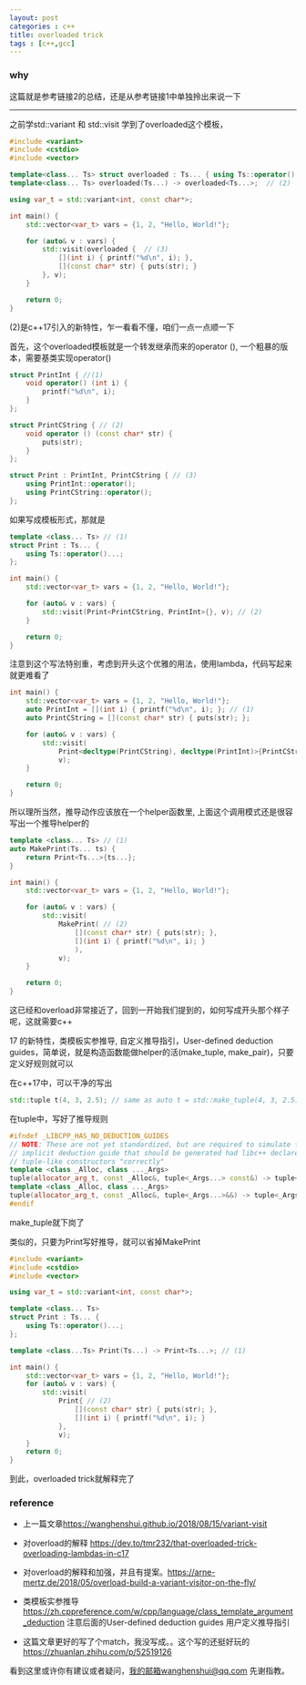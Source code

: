 ```yaml
---
layout: post
categories : c++
title: overloaded trick
tags : [c++,gcc]
---
```

  

### why

这篇就是参考链接2的总结，还是从参考链接1中单独拎出来说一下

---



之前学std::variant 和 std::visit   学到了overloaded这个模板，

```c++
#include <variant>
#include <cstdio>
#include <vector>

template<class... Ts> struct overloaded : Ts... { using Ts::operator()...; }; // (1)
template<class... Ts> overloaded(Ts...) -> overloaded<Ts...>;  // (2)

using var_t = std::variant<int, const char*>;

int main() {
    std::vector<var_t> vars = {1, 2, "Hello, World!"};

    for (auto& v : vars) {
        std::visit(overloaded {  // (3)
            [](int i) { printf("%d\n", i); },
            [](const char* str) { puts(str); }
        }, v);
    }

    return 0;
}
```

(2)是c++17引入的新特性，乍一看看不懂，咱们一点一点顺一下



首先，这个overloaded模板就是一个转发继承而来的operator (),  一个粗暴的版本，需要基类实现operator()

```c++
struct PrintInt { //(1)
    void operator() (int i) {
        printf("%d\n", i);
    }
};

struct PrintCString { // (2)
    void operator () (const char* str) {
        puts(str);
    }
};

struct Print : PrintInt, PrintCString { // (3)
    using PrintInt::operator();
    using PrintCString::operator();
};
```



如果写成模板形式，那就是

```c++
template <class... Ts> // (1)
struct Print : Ts... {
    using Ts::operator()...;
};

int main() {
    std::vector<var_t> vars = {1, 2, "Hello, World!"};

    for (auto& v : vars) {
        std::visit(Print<PrintCString, PrintInt>{}, v); // (2)
    }

    return 0;
}
```



注意到这个写法特别重，考虑到开头这个优雅的用法，使用lambda，代码写起来就更难看了

```c++
int main() {
    std::vector<var_t> vars = {1, 2, "Hello, World!"};
    auto PrintInt = [](int i) { printf("%d\n", i); }; // (1)
    auto PrintCString = [](const char* str) { puts(str); };

    for (auto& v : vars) {
        std::visit(
            Print<decltype(PrintCString), decltype(PrintInt)>{PrintCString, PrintInt}, // (2)
            v);
    }

    return 0;
}
```

所以理所当然，推导动作应该放在一个helper函数里,    上面这个调用模式还是很容写出一个推导helper的

```c++
template <class... Ts> // (1)
auto MakePrint(Ts... ts) {
    return Print<Ts...>{ts...};
}

int main() {
    std::vector<var_t> vars = {1, 2, "Hello, World!"};

    for (auto& v : vars) {
        std::visit(
            MakePrint( // (2)
                [](const char* str) { puts(str); },
                [](int i) { printf("%d\n", i); }
                ),
            v);
    }

    return 0;
}
```

这已经和overload非常接近了，回到一开始我们提到的，如何写成开头那个样子呢，这就需要c++

17 的新特性，类模板实参推导,   自定义推导指引，User-defined deduction guides，简单说，就是构造函数能做helper的活(make_tuple, make_pair)，只要定义好规则就可以

在c++17中，可以干净的写出

```c++
std::tuple t(4, 3, 2.5); // same as auto t = std::make_tuple(4, 3, 2.5);
```

 在tuple中，写好了推导规则

```c++
#ifndef _LIBCPP_HAS_NO_DEDUCTION_GUIDES
// NOTE: These are not yet standardized, but are required to simulate the
// implicit deduction guide that should be generated had libc++ declared the
// tuple-like constructors "correctly"
template <class _Alloc, class ..._Args>
tuple(allocator_arg_t, const _Alloc&, tuple<_Args...> const&) -> tuple<_Args...>;
template <class _Alloc, class ..._Args>
tuple(allocator_arg_t, const _Alloc&, tuple<_Args...>&&) -> tuple<_Args...>;
#endif
```

make_tuple就下岗了

类似的，只要为Print写好推导，就可以省掉MakePrint

```c++
#include <variant>
#include <cstdio>
#include <vector>

using var_t = std::variant<int, const char*>;

template <class... Ts>
struct Print : Ts... {
    using Ts::operator()...;
};

template <class...Ts> Print(Ts...) -> Print<Ts...>; // (1)

int main() {
    std::vector<var_t> vars = {1, 2, "Hello, World!"};
    for (auto& v : vars) {
        std::visit(
            Print{ // (2)
                [](const char* str) { puts(str); },
                [](int i) { printf("%d\n", i); }
            },
            v);
    }
    return 0;
}
```



  到此，overloaded trick就解释完了




### reference
- 上一篇文章<https://wanghenshui.github.io/2018/08/15/variant-visit>

- 对overload的解释 https://dev.to/tmr232/that-overloaded-trick-overloading-lambdas-in-c17

- 对overload的解释和加强，并且有提案。https://arne-mertz.de/2018/05/overload-build-a-variant-visitor-on-the-fly/

- 类模板实参推导 <https://zh.cppreference.com/w/cpp/language/class_template_argument_deduction> 注意后面的User-defined deduction guides 用户定义推导指引

- 这篇文章更好的写了个match，我没写成。。这个写的还挺好玩的<https://zhuanlan.zhihu.com/p/52519126>

  

看到这里或许你有建议或者疑问，我的邮箱wanghenshui@qq.com 先谢指教。